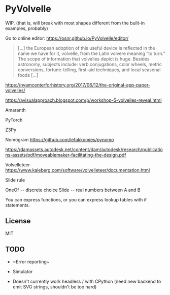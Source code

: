 # PyVolvelle

WIP. (that is, will break with most shapes different from the built-in
examples, probably)

Go to online editor: https://osnr.github.io/PyVolvelle/editor/

> [...] the European adoption of this useful device is reflected in
> the name we have for it, volvelle, from the Latin volvere meaning
> “to turn.”  The scope of information that volvelles depict is
> huge. Besides astronomy, subjects include: verb conjugations, color
> wheels, metric conversions, fortune-telling, first-aid techniques,
> and local seasonal foods [...]

https://nyamcenterforhistory.org/2017/06/12/the-original-app-paper-volvelles/

https://avisualapproach.blogspot.com/p/workshop-5-volvelles-reveal.html

Amaranth

PyTorch

Z3Py

Nomogram https://github.com/lefakkomies/pynomo

https://damassets.autodesk.net/content/dam/autodesk/research/publications-assets/pdf/moveablemaker-facilitating-the-design.pdf

Volvelleteer https://www.kaleberg.com/software/volvelleteer/documentation.html

Slide rule

OneOf -- discrete choice
Slide -- real numbers between A and B

You can express functions, or you can express lookup tables with if statements.

## License

MIT

## TODO

- ~Error reporting~

- Simulator

- Doesn't currently work headless / with CPython (need new backend to emit SVG
strings, shouldn't be too hard)
